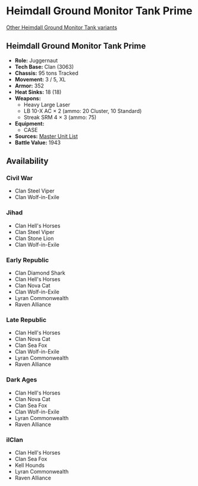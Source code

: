 # Heimdall Ground Monitor Tank Prime 

[Other Heimdall Ground Monitor Tank variants](../heimdall_ground_monitor_tank.md) 

## Heimdall Ground Monitor Tank Prime 

- **Role:** Juggernaut 
- **Tech Base:** Clan (3063) 
- **Chassis:** 95 tons Tracked 
- **Movement:** 3 / 5, XL 
- **Armor:** 352 
- **Heat Sinks:** 18 (18) 
- **Weapons:** 
  - Heavy Large Laser 
  - LB 10-X AC × 2 (ammo: 20 Cluster, 10 Standard) 
  - Streak SRM 4 × 3 (ammo: 75) 
- **Equipment:** 
  - CASE 
- **Sources:** [Master Unit List](http://masterunitlist.info/Unit/Details/4293) 
- **Battle Value:** 1943 

## Availability 

### Civil War 

- Clan Steel Viper 
- Clan Wolf-in-Exile 

### Jihad 

- Clan Hell's Horses 
- Clan Steel Viper 
- Clan Stone Lion 
- Clan Wolf-in-Exile 

### Early Republic 

- Clan Diamond Shark 
- Clan Hell's Horses 
- Clan Nova Cat 
- Clan Wolf-in-Exile 
- Lyran Commonwealth 
- Raven Alliance 

### Late Republic 

- Clan Hell's Horses 
- Clan Nova Cat 
- Clan Sea Fox 
- Clan Wolf-in-Exile 
- Lyran Commonwealth 
- Raven Alliance 

### Dark Ages 

- Clan Hell's Horses 
- Clan Nova Cat 
- Clan Sea Fox 
- Clan Wolf-in-Exile 
- Lyran Commonwealth 
- Raven Alliance 

### ilClan 

- Clan Hell's Horses 
- Clan Sea Fox 
- Kell Hounds 
- Lyran Commonwealth 
- Raven Alliance 

